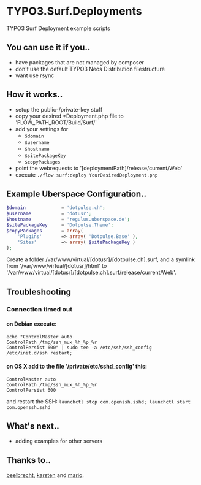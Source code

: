 # TYPO3.Surf.Deployments

TYPO3 Surf Deployment example scripts

## You can use it if you..

* have packages that are not managed by composer
* don't use the default TYPO3 Neos Distribution filestructure
* want use rsync

## How it works..

* setup the public-/private-key stuff
* copy your desired *Deployment.php file to 'FLOW_PATH_ROOT/Build/Surf/'
* add your settings for
  * `$domain`
  * `$username`
  * `$hostname`
  * `$sitePackageKey`
  * `$copyPackages`
* point the webrequests to '[deploymentPath]/release/current/Web'
* execute `./flow surf:deploy YourDesiredDeployment.php`

## Example Uberspace Configuration..

```php
$domain				= 'dotpulse.ch';
$username			= 'dotusr';
$hostname			= 'regulus.uberspace.de';
$sitePackageKey		= 'Dotpulse.Theme';
$copyPackages		= array(
	'Plugins'		=> array( 'Dotpulse.Base' ),
	'Sites'			=> array( $sitePackageKey )
);
```
Create a folder /var/www/virtual/[dotusr]/[dotpulse.ch].surf,
and a symlink from '/var/www/virtual/[dotusr]/html' to '/var/www/virtual/[dotusr]/[dotpulse.ch].surf/release/current/Web'.

## Troubleshooting

### Connection timed out

#### on Debian execute:
```
echo "ControlMaster auto
ControlPath /tmp/ssh_mux_%h_%p_%r
ControlPersist 600" | sudo tee -a /etc/ssh/ssh_config
/etc/init.d/ssh restart;
```

#### on OS X add to the file '/private/etc/sshd_config' this:
```
ControlMaster auto
ControlPath /tmp/ssh_mux_%h_%p_%r
ControlPersist 600
```
and restart the SSH: `launchctl stop com.openssh.sshd; launchctl start com.openssh.sshd`

## What's next..

* adding examples for other servers

## Thanks to..

[beelbrecht](https://gist.github.com/beelbrecht), [karsten](http://karsten.dambekalns.de/blog/using-ssh-controlmaster-with-typo3-surf.html) and [mario](https://github.com/mrimann).
